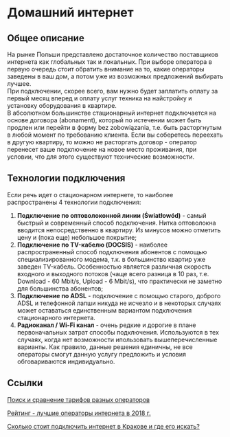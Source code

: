 # Домашний интернет

## Общее описание 

На рынке Польши представлено достаточное количество поставщиков интернета как глобальных так и локальных. При выборе оператора в первую очередь стоит обратить внимание на то, какие операторы заведены в ваш дом, а потом уже из возможных предложений выбирать лучшее.  
При подключении, скорее всего, вам нужно будет заплатить оплату за первый месяц вперед и оплату услуг техника на найстройку и установку оборудования в квартире.  
В абсолютном большинстве стационарный интернет подключается на основе договора (abonament), который по истечении может быть продлен или перейти в форму bez zobowiązania, т.е. быть расторгнутым в любой момент по требованию клиента. Если вы соберетесь переехать в другую квартиру, то можно не расторгать договор - оператор перенесет ваше подключение на новое место проживания, при условии, что для этого существуют технические возможности. 

## Технологии подключения

Если речь идет о стационарном интернете, то наиболее распространены 4 технологии подключения:  
1. **Подключение по оптоволоконной линии (Światłowód)** - самый быстрый и современный способ подключения. Нитка оптоволокна вводится непосредственно в квартиру. Из минусов можно отметить цену и (пока еще) небольшое покрытие; 
2. **Подключение по TV-кабелю (DOCSIS)** - наиболее распространенный способ подключения абонентов с помощью специализированного модема, т.к. в большинство квартир уже заведен TV-кабель. Особенностью является различная скорость входного и выходного потоков (чаще всего разница в 10 раз, т.е. Download - 60 Mbit/s, Upload - 6 Mbit/s), что практически не заметно для большинства абонентов;
3. **Подключение по ADSL** - подключение с помощью старого, доброго ADSL и телефонной лапши никуда не исчезло и в некоторых случаях может оставаться единственным вариантом подключения стационарного интернета. 
4. **Радиоканал / Wi-Fi канал** - очень редкие и дорогие в плане первоначальных затрат способы подключения. Используются в тех случаях, когда нет возможности ипользовать вышеперечисленные варианты. Как правило, данные решения единичны, не все операторы смогут данную услугу предложить и условия обговариваются индивидуально. 

## Ссылки

[Поиск и сравнение тарифов разных операторов](https://panwybierak.pl/)  

[Рейтинг - лучшие операторы интернета в 2018 г.](https://rankinginternetu.pl/internet-stacjonarny-do-domu/)

[Сколько стоит подключить интернет в Кракове и где его искать?](http://inkrakow.com.ua/%D0%B6%D0%B8%D0%BB%D1%8C%D0%B5/%D1%81%D0%BA%D0%BE%D0%BB%D1%8C%D0%BA%D0%BE-%D1%81%D1%82%D0%BE%D0%B8%D1%82-%D0%B8%D0%BD%D1%82%D0%B5%D1%80%D0%BD%D0%B5%D1%82-%D0%B2-%D0%BA%D1%80%D0%B0%D0%BA%D0%BE%D0%B2%D0%B5/)  